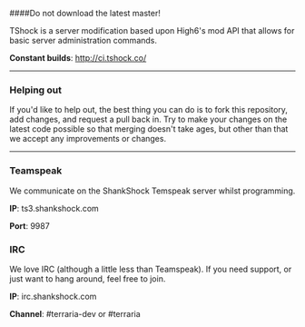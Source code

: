 ####Do not download the latest master!

TShock is a server modification based upon High6's mod API that allows for basic server administration commands.

__Constant builds__: http://ci.tshock.co/

----

### Helping out

If you'd like to help out, the best thing you can do is to fork this repository, add changes, and request a pull back in. Try to make your changes on the latest code possible so that merging doesn't take ages, but other than that we accept any improvements or changes.

----

### Teamspeak

We communicate on the ShankShock Temspeak server whilst programming.

__IP__: ts3.shankshock.com

__Port__: 9987

### IRC

We love IRC (although a little less than Teamspeak). If you need support, or just want to hang around, feel free to join.

__IP__: irc.shankshock.com

__Channel__: #terraria-dev or #terraria